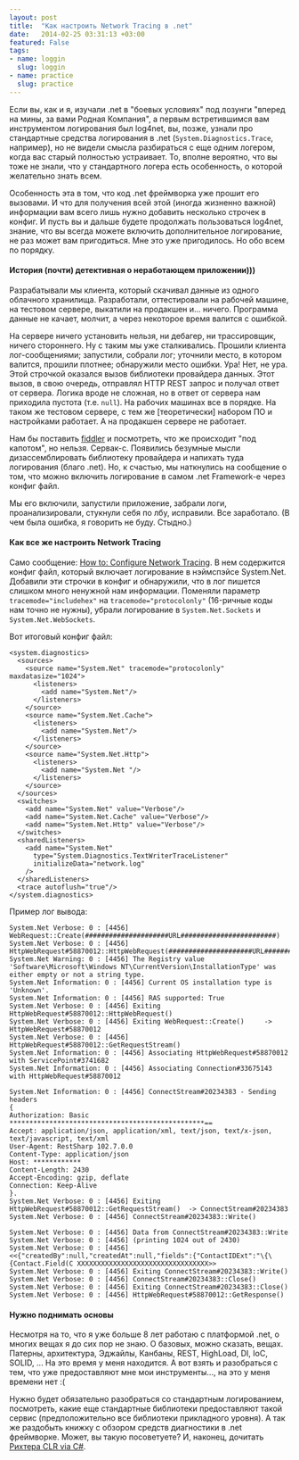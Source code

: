 ```yaml
---
layout: post
title:  "Как настроить Network Tracing в .net"
date:   2014-02-25 03:31:13 +03:00
featured: False
tags: 
- name: loggin
  slug: loggin
- name: practice
  slug: practice
---
```

Если вы, как и я, изучали .net в "боевых условиях" под лозунги "вперед на мины, за вами Родная Компания", а первым встретившимся вам инструментом логирования был log4net, вы, позже, узнали про стандартные средства логирования в .net (`System.Diagnostics.Trace`, например), но не видели смысла разбираться с еще одним логером, когда вас старый полностью устраивает. 
То, вполне вероятно, что вы тоже не знали, что у стандартного логера есть особенность, о которой желательно знать всем. 

Особенность эта в том, что код .net фреймворка уже прошит его вызовами. И что для получения всей этой (иногда жизненно важной) информации вам всего лишь нужно добавить несколько строчек в конфиг.
И пусть вы и дальше будете продолжать пользоваться log4net, знание, что вы всегда можете включить дополнительное логирование, не раз может вам пригодиться. Мне это уже пригодилось. Но обо всем по порядку.

#### История (почти) детективная о неработающем приложении)))

Разрабатывали мы клиента, который скачивал данные из одного облачного хранилища. Разработали, оттестировали на рабочей машине, на тестовом сервере, выкатили на продакшен и... ничего. Программа данные не качает, молчит, а через некоторое время валится с ошибкой.

На сервере ничего установить нельзя, ни дебагер, ни трассировщик, ничего стороннего. Ну с таким мы уже сталкивались. Прошили клиента лог-сообщениями; запустили, собрали лог; уточнили место, в котором валится, прошили плотнее; обнаружили место ошибки. Ура! Нет, не ура. Этой строчкой оказался вызов библиотеки провайдера данных. Этот вызов, в свою очередь, отправлял HTTP REST запрос и получал ответ от сервера. Логика вроде не сложная, но в ответ от сервера нам приходила пустота (т.е. `null`). На рабочих машинах все в порядке. На таком же тестовом сервере, с тем же [теоретически] набором ПО и настройками  работает. А на продакшен сервере не работает.

Нам бы поставить [fiddler](http://www.telerik.com/fiddler) и посмотреть, что же происходит "под капотом", но нельзя. Сервак-с. Появились безумные мысли дизассемблировать библиотеку провайдера и напихать туда логирования (благо .net). Но, к счастью, мы наткнулись на сообщение о том, что можно включить логирование в самом .net Framework-е через конфиг файл.

Мы его включили, запустили приложение, забрали логи, проанализировали, стукнули себя по лбу, исправили. Все заработало. (В чем была ошибка, я говорить не буду. Стыдно.)

#### Как все же настроить Network Tracing

Само сообщение: [How to: Configure Network Tracing](http://msdn.microsoft.com/en-us/library/ty48b824.aspx). В нем содержится конфиг файл, который включает логирование в нэймспэйсе System.Net. Добавили эти строчки в конфиг и обнаружили, что в лог пишется слишком много ненужной нам информации. Поменяли параметр `tracemode="includehex"` на `tracemode="protocolonly"` (16-ричные коды нам точно не нужны), убрали логирование в `System.Net.Sockets` и `System.Net.WebSockets`.

Вот итоговый конфиг файл:

    <system.diagnostics>
      <sources>
        <source name="System.Net" tracemode="protocolonly" maxdatasize="1024">
          <listeners>
            <add name="System.Net"/>
          </listeners>
        </source>
        <source name="System.Net.Cache">
          <listeners>
            <add name="System.Net"/>
          </listeners>
        </source>
        <source name="System.Net.Http">
          <listeners>
            <add name="System.Net "/>
          </listeners>
        </source>
      </sources>
      <switches>
        <add name="System.Net" value="Verbose"/>
        <add name="System.Net.Cache" value="Verbose"/>
        <add name="System.Net.Http" value="Verbose"/>
      </switches>
      <sharedListeners>
        <add name="System.Net"
          type="System.Diagnostics.TextWriterTraceListener"
          initializeData="network.log"
        />
      </sharedListeners>
      <trace autoflush="true"/>
    </system.diagnostics>

Пример лог вывода:

    System.Net Verbose: 0 : [4456] WebRequest::Create(#####################URL########################)
    System.Net Verbose: 0 : [4456] HttpWebRequest#58870012::HttpWebRequest(#####################URL########################)
    System.Net Warning: 0 : [4456] The Registry value 'Software\Microsoft\Windows NT\CurrentVersion\InstallationType' was either empty or not a string type.
    System.Net Information: 0 : [4456] Current OS installation type is 'Unknown'.
    System.Net Information: 0 : [4456] RAS supported: True
    System.Net Verbose: 0 : [4456] Exiting HttpWebRequest#58870012::HttpWebRequest() 
    System.Net Verbose: 0 : [4456] Exiting WebRequest::Create() 	-> HttpWebRequest#58870012
    System.Net Verbose: 0 : [4456] HttpWebRequest#58870012::GetRequestStream()
    System.Net Information: 0 : [4456] Associating HttpWebRequest#58870012 with ServicePoint#3741682
    System.Net Information: 0 : [4456] Associating Connection#33675143 with HttpWebRequest#58870012

    System.Net Information: 0 : [4456] ConnectStream#20234383 - Sending headers
    {
    Authorization: Basic *************************************************==
    Accept: application/json, application/xml, text/json, text/x-json, text/javascript, text/xml
    User-Agent: RestSharp 102.7.0.0
    Content-Type: application/json
    Host: ************
    Content-Length: 2430
    Accept-Encoding: gzip, deflate
    Connection: Keep-Alive
    }.
    System.Net Verbose: 0 : [4456] Exiting HttpWebRequest#58870012::GetRequestStream() 	-> ConnectStream#20234383
    System.Net Verbose: 0 : [4456] ConnectStream#20234383::Write()

    System.Net Verbose: 0 : [4456] Data from ConnectStream#20234383::Write
    System.Net Verbose: 0 : [4456] (printing 1024 out of 2430)
    System.Net Verbose: 0 : [4456] <<{"createdBy":null,"createdAt":null,"fields":{"ContactIDExt":"\{\{Contact.Field(C XXXXXXXXXXXXXXXXXXXXXXXXXXXXXXXXX>>
    System.Net Verbose: 0 : [4456] Exiting ConnectStream#20234383::Write() 
    System.Net Verbose: 0 : [4456] ConnectStream#20234383::Close()
    System.Net Verbose: 0 : [4456] Exiting ConnectStream#20234383::Close() 
    System.Net Verbose: 0 : [4456] HttpWebRequest#58870012::GetResponse()

#### Нужно поднимать основы

Несмотря на то, что я уже больше 8 лет работаю с платформой .net, о многих вещах я до сих пор не знаю. О базовых, можно сказать, вещах. Патерны, архитектура, Эджайлы, Канбаны, REST, HighLoad, DI, IoC, SOLID, ... На это время у меня находится. А вот взять и разобраться с тем, что уже предоставляют мне мои инструменты..., на это у меня времени нет :(

Нужно будет обязательно разобраться со стандартным логированием, посмотреть, какие еще стандартные библиотеки предоставляют такой сервис (предположительно все библиотеки прикладного уровня). А так же раздобыть книжку с обзором средств диагностики в .net фреймворке. Может, вы такую посоветуете? И, наконец, дочитать [Рихтера CLR via C#](http://www.ozon.ru/context/detail/id/7425674/).
